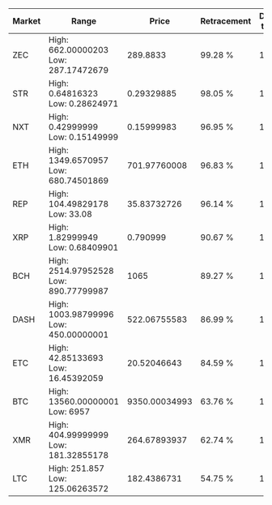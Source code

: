 | Market | Range | Price| Retracement | Doubles to 50% |
| --- | --- | --- | --- | --- |
| ZEC | High: 662.00000203<br />Low: 287.17472679 | 289.8833 | 99.28 % | 1.64 |
| STR | High: 0.64816323<br />Low: 0.28624971 | 0.29329885 | 98.05 % | 1.59 |
| NXT | High: 0.42999999<br />Low: 0.15149999 | 0.15999983 | 96.95 % | 1.82 |
| ETH | High: 1349.6570957<br />Low: 680.74501869 | 701.97760008 | 96.83 % | 1.45 |
| REP | High: 104.49829178<br />Low: 33.08 | 35.83732726 | 96.14 % | 1.92 |
| XRP | High: 1.82999949<br />Low: 0.68409901 | 0.790999 | 90.67 % | 1.59 |
| BCH | High: 2514.97952528<br />Low: 890.77799987 | 1065 | 89.27 % | 1.60 |
| DASH | High: 1003.98799996<br />Low: 450.00000001 | 522.06755583 | 86.99 % | 1.39 |
| ETC | High: 42.85133693<br />Low: 16.45392059 | 20.52046643 | 84.59 % | 1.45 |
| BTC | High: 13560.00000001<br />Low: 6957 | 9350.00034993 | 63.76 % | 1.10 |
| XMR | High: 404.99999999<br />Low: 181.32855178 | 264.67893937 | 62.74 % | 1.11 |
| LTC | High: 251.857<br />Low: 125.06263572 | 182.4386731 | 54.75 % | 1.03 |
